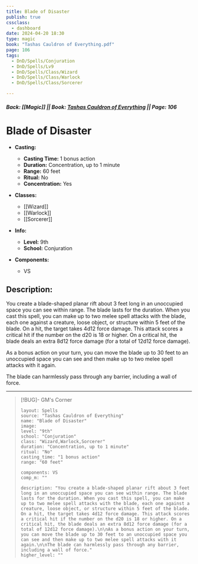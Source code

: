 ```yaml
---
title: Blade of Disaster
publish: true
cssclass:
  - dashboard
date: 2024-04-20 18:30
type: magic
book: "Tashas Cauldron of Everything.pdf"
page: 106
tags:
  - DnD/Spells/Conjuration
  - DnD/Spells/Lv9
  - DnD/Spells/Class/Wizard
  - DnD/Spells/Class/Warlock
  - DnD/Spells/Class/Sorcerer

---
```


##### Back: [[Magic]] || Book: [Tashas Cauldron of Everything](https://drive.google.com/drive/folders/1O5bhpYizcIT5xxAoLOuzCRht_PVS7VSG?usp=sharing) || Page: 106

# Blade of Disaster

- **Casting:**
    - **Casting Time:** 1 bonus action
    - **Duration:** Concentration, up to 1 minute
    - **Range:** 60 feet
    - **Ritual:** No
    - **Concentration:** Yes
- **Classes:**
    - [[Wizard]]
    - [[Warlock]]
    - [[Sorcerer]]

- **Info:**
    - **Level:** 9th
    - **School:** Conjuration
- **Components:**
    - VS


## Description:
You create a blade-shaped planar rift about 3 feet long in an unoccupied space you can see within range. The blade lasts for the duration. When you cast this spell, you can make up to two melee spell attacks with the blade, each one against a creature, loose object, or structure within 5 feet of the blade. On a hit, the target takes 4d12 force damage. This attack scores a critical hit if the number on the d20 is 18 or higher. On a critical hit, the blade deals an extra 8d12 force damage (for a total of 12d12 force damage).

As a bonus action on your turn, you can move the blade up to 30 feet to an unoccupied space you can see and then make up to two melee spell attacks with it again.

The blade can harmlessly pass through any barrier, including a wall of force.



---

> [!BUG]- GM's Corner
>
> ```statblock
> layout: Spells
> source: "Tashas Cauldron of Everything"
> name: "Blade of Disaster"
> image: 
> level: "9th"
> school: "Conjuration"
> class: "Wizard,Warlock,Sorcerer"
> duration: "Concentration, up to 1 minute"
> ritual: "No"
> casting_time: "1 bonus action"
> range: "60 feet"
>
> components: VS
> comp_m: ""
>
> description: "You create a blade-shaped planar rift about 3 feet long in an unoccupied space you can see within range. The blade lasts for the duration. When you cast this spell, you can make up to two melee spell attacks with the blade, each one against a creature, loose object, or structure within 5 feet of the blade. On a hit, the target takes 4d12 force damage. This attack scores a critical hit if the number on the d20 is 18 or higher. On a critical hit, the blade deals an extra 8d12 force damage (for a total of 12d12 force damage).\n\nAs a bonus action on your turn, you can move the blade up to 30 feet to an unoccupied space you can see and then make up to two melee spell attacks with it again.\n\nThe blade can harmlessly pass through any barrier, including a wall of force."
> higher_level: ""
> ```
